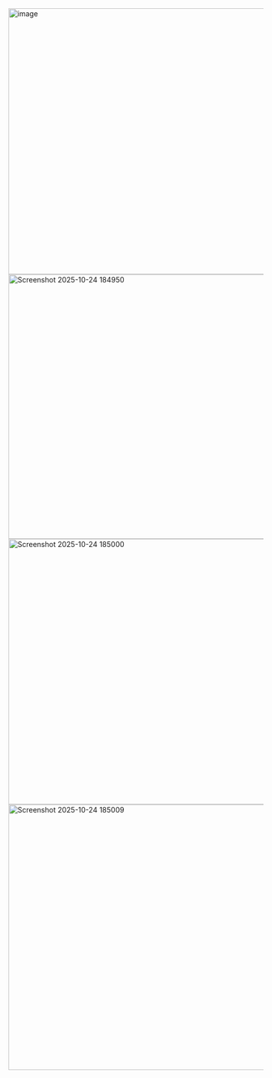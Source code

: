 
<img width="910" height="526" alt="image" src="https://github.com/user-attachments/assets/17952514-3b63-4351-9e28-eb1e712d932d" />
<img width="911" height="523" alt="Screenshot 2025-10-24 184950" src="https://github.com/user-attachments/assets/0f3366c9-01ce-45f2-b71b-160c6d96b785" />
<img width="912" height="525" alt="Screenshot 2025-10-24 185000" src="https://github.com/user-attachments/assets/33d2aa41-7030-4f2e-a552-276383f3aa26" />
<img width="913" height="525" alt="Screenshot 2025-10-24 185009" src="https://github.com/user-attachments/assets/5274759b-f3db-4f54-a04f-981bede2301c" />
